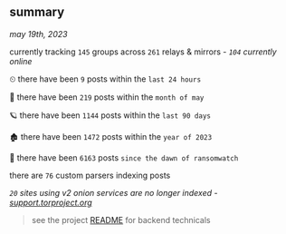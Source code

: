 
## summary
_may 19th, 2023_

currently tracking `145` groups across `261` relays & mirrors - _`104` currently online_

⏲ there have been `9` posts within the `last 24 hours`

🦈 there have been `219` posts within the `month of may`

🪐 there have been `1144` posts within the `last 90 days`

🏚 there have been `1472` posts within the `year of 2023`

🦕 there have been `6163` posts `since the dawn of ransomwatch`

there are `76` custom parsers indexing posts

_`20` sites using v2 onion services are no longer indexed - [support.torproject.org](https://support.torproject.org/onionservices/v2-deprecation/)_

> see the project [README](https://github.com/joshhighet/ransomwatch#ransomwatch--) for backend technicals
